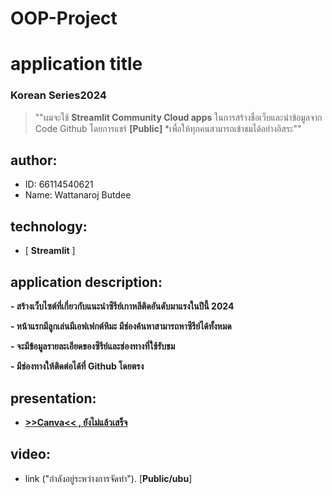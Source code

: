 # OOP-Project
# application title
### Korean Series2024
  > ""ผมจะใช้ **Streamlit Community Cloud apps** ในการสร้างชื่อเว็บและนำข้อมูลจาก Code Github  โดยการแชร์ **[Public]** *เพื่อให้ทุกคนสามารถเข้าชมได้อย่างอิสระ""

## author:  
  * ID: 66114540621
  * Name: Wattanaroj Butdee
## technology: 
 * [ **Streamlit** ]

## application description:

**- สร้างเว็บไซต์ที่เกี่ยวกับแนะนำซีรีย์เกาหลีติดอันดับมาแรงในปีนี้ 2024**

**- หน้าแรกมีลูกเล่นมีเอฟเฟกต์หิมะ มีช่องค้นหาสามารถหาซีรีย์ได้ทั้งหมด**

**- จะมีข้อมูลรายละเอียดของซีรีย์และช่องทางที่ใช้รับชม**

**- มีช่องทางให้ติดต่อได้ที่ Github โดยตรง**

## presentation: 
* [**>>Canva<< , ยังไม่แล้วเสร็จ**](https://www.canva.com/design/DAF_Z-HELiw/2Gxte3HqvWy_Cwe08015Jw/view?utm_content=DAF_Z-HELiw&utm_campaign=designshare&utm_medium=link&utm_source=editor) 

## video:
* link ("กำลังอยู่ระหว่างการจัดทำ").                             [**Public/ubu**]

